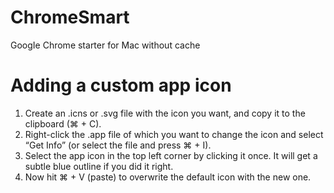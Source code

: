 # ChromeSmart
GoogIe Chrome starter for Mac without cache

Adding a custom app icon
========================
1. Create an .icns or .svg file with the icon you want, and copy it to the clipboard (⌘ + C).
2. Right-click the .app file of which you want to change the icon and select “Get Info” (or select the file and press ⌘ + I).
3. Select the app icon in the top left corner by clicking it once. It will get a subtle blue outline if you did it right.
4. Now hit ⌘ + V (paste) to overwrite the default icon with the new one.
